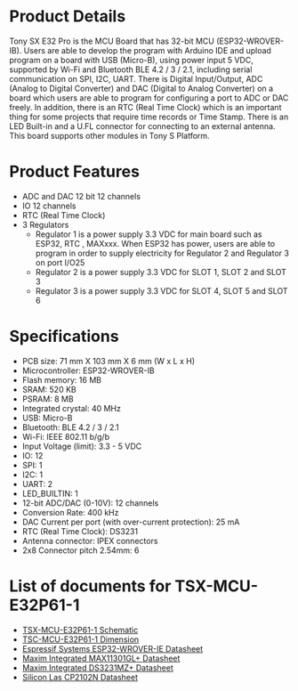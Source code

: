 # Product Details
Tony SX E32 Pro is the MCU Board that has 32-bit MCU (ESP32-WROVER-IB). Users are able to develop the program with Arduino IDE and upload program on a board with USB (Micro-B), using power input 5 VDC, supported by Wi-Fi and Bluetooth BLE 4.2 / 3 / 2.1, including serial communication on SPI, I2C, UART. There is Digital Input/Output, ADC (Analog to Digital Converter) and DAC (Digital to Analog Converter) on a board which users are able to program for configuring a port to ADC or DAC freely. In addition, there is an RTC (Real Time Clock) which is an important thing for some projects that require time records or Time Stamp. There is an LED Built-in and a U.FL connector for connecting to an external antenna. This board supports other modules in Tony S Platform.

# Product Features
- ADC and DAC 12 bit  12 channels
- IO 12 channels
- RTC (Real Time Clock)
- 3 Regulators
  - Regulator 1 is a power supply 3.3 VDC for main board such as ESP32, RTC , MAXxxx.
    When ESP32 has power, users are able to program in order to supply electricity for Regulator 2 and Regulator 3 on port I/O25
  - Regulator 2 is a power supply 3.3 VDC for SLOT 1, SLOT 2 and SLOT 3
  - Regulator 3 is a power supply 3.3 VDC for SLOT 4, SLOT 5 and SLOT 6

# Specifications
- PCB size: 71 mm X 103 mm X 6 mm (W x L x H)
- Microcontroller: ESP32-WROVER-IB
- Flash memory: 16 MB
- SRAM: 520 KB
- PSRAM: 8 MB
- Integrated crystal: 40 MHz
- USB: Micro-B
- Bluetooth: BLE 4.2 / 3 / 2.1
- Wi-Fi: IEEE 802.11 b/g/b
- Input Voltage (limit): 3.3 - 5 VDC
- IO: 12 
- SPI: 1
- I2C: 1
- UART: 2
- LED_BUILTIN: 1
- 12-bit ADC/DAC (0-10V): 12 channels
- Conversion Rate: 400 kHz
- DAC Current per port (with over-current protection): 25 mA 
- RTC (Real Time Clock): DS3231
- Antenna connector: IPEX connectors
- 2x8 Connector pitch 2.54mm: 6

# List of documents for TSX-MCU-E32P61-1
- [TSX-MCU-E32P61-1 Schematic](TSX-MCU-E32P61-1_SCH.pdf)
- [TSC-MCU-E32P61-1 Dimension](TSX-MCU-E32P61-1_DIMENSION.pdf)
- [Espressif Systems ESP32-WROVER-IE Datasheet](https://www.espressif.com/sites/default/files/documentation/esp32-wrover-e_esp32-wrover-ie_datasheet_en.pdf)
- [Maxim Integrated MAX11301GL+ Datasheet](https://datasheets.maximintegrated.com/en/ds/MAX11301.pdf)
- [Maxim Integrated DS3231MZ+ Datasheet](https://datasheets.maximintegrated.com/en/ds/DS3231M.pdf)
- [Silicon Las CP2102N Datasheet](https://www.silabs.com/documents/public/data-sheets/cp2102n-datasheet.pdf)
